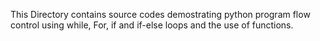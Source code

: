This Directory contains source codes demostrating python program flow control using while, For, if and if-else loops and the use of functions.
